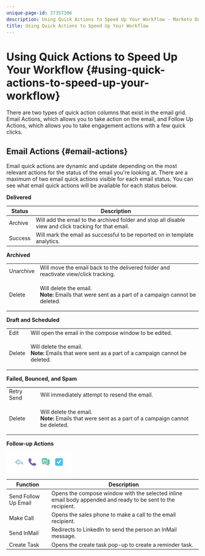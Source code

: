 ```yaml
---
unique-page-id: 37357306
description: Using Quick Actions to Speed Up Your Workflow - Marketo Docs - Product Documentation
title: Using Quick Actions to Speed Up Your Workflow
---
```


# Using Quick Actions to Speed Up Your Workflow {#using-quick-actions-to-speed-up-your-workflow}

There are two types of quick action columns that exist in the email grid. Email Actions, which allows you to take action on the email, and Follow Up Actions, which allows you to take engagement actions with a few quick clicks.

## Email Actions {#email-actions}

Email quick actions are dynamic and update depending on the most relevant actions for the status of the email you're looking at. There are a maximum of two email quick actions visible for each email status. You can see what email quick actions will be available for each status below.

**Delivered**

| Status | Description |
|---|---|
| Archive |Will add the email to the archived folder and stop all disable view and click tracking for that email. |
| Success |Will mark the email as successful to be reported on in template analytics. |

**Archived**

<table> 
 <colgroup> 
  <col> 
  <col> 
 </colgroup> 
 <tbody> 
  <tr> 
   <td>Unarchive</td> 
   <td>Will move the email back to the delivered folder and reactivate view/click tracking.</td> 
  </tr> 
  <tr> 
   <td>Delete</td> 
   <td><p>Will delete the email.<br><strong>Note:</strong> Emails that were sent as a part of a campaign cannot be deleted.</p></td> 
  </tr> 
 </tbody> 
</table>

**Draft and Scheduled**

<table> 
 <colgroup> 
  <col> 
  <col> 
 </colgroup> 
 <tbody> 
  <tr> 
   <td>Edit</td> 
   <td>Will open the email in the compose window to be edited.</td> 
  </tr> 
  <tr> 
   <td>Delete</td> 
   <td><p>Will delete the email.<br><strong>Note:</strong> Emails that were sent as a part of a campaign cannot be deleted.</p></td> 
  </tr> 
 </tbody> 
</table>

**Failed, Bounced, and Spam**

<table> 
 <colgroup> 
  <col> 
  <col> 
 </colgroup> 
 <tbody> 
  <tr> 
   <td>Retry Send</td> 
   <td>Will immediately attempt to resend the email.</td> 
  </tr> 
  <tr> 
   <td>Delete</td> 
   <td><p>Will delete the email.<br><strong>Note:</strong> Emails that were sent as a part of a campaign cannot be deleted.</p></td> 
  </tr> 
 </tbody> 
</table>

**Follow-up Actions**

![](assets/using-quick-actions-to-speed-up-your-workflow-1.png)

| Function | Description |
|---|---|
| Send Follow Up Email |Opens the compose window with the selected inline email body appended and ready to be sent to the recipient. |
| Make Call |Opens the sales phone to make a call to the email recipient. |
| Send InMail |Redirects to LinkedIn to send the person an InMail message. |
| Create Task |Opens the create task pop-up to create a reminder task. |
